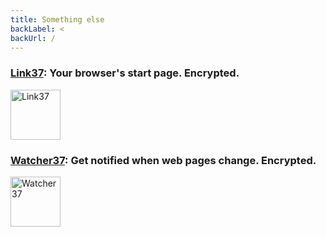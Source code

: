 ```yaml
---
title: Something else
backLabel: <
backUrl: /
---
```


### [Link37](https://link.encrypt37.com/): Your browser's start page. Encrypted.

<img src="/assets/link37-logo-231017.png" alt="Link37" width="80" />

### [Watcher37](https://watcher.encrypt37.com/): Get notified when web pages change. Encrypted.

<img src="/assets/watcher37-logo-231017" alt="Watcher37" width="80" />